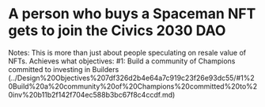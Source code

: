 # A person who buys a Spaceman NFT gets to join the Civics 2030 DAO

Notes: This is more than just about people speculating on resale value of NFTs.
Achieves what objectives: #1: Build a community of Champions committed to investing in Builders (../Design%20Objectives%207df326d2b4e64a7c919c23f26e93dc55/#1%20Build%20a%20community%20of%20Champions%20committed%20to%20inv%20b11b2f142f704ec588b3bc67f8c4ccdf.md)